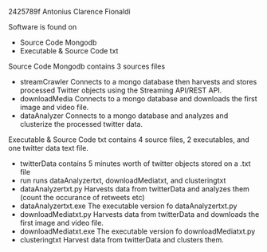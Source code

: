 2425789f Antonius Clarence Fionaldi

Software is found on
- Source Code Mongodb
- Executable & Source Code txt

Source Code Mongodb contains 3 sources files

- streamCrawler
Connects to a mongo database then harvests and stores processed Twitter objects using the Streaming API/REST API.
- downloadMedia
Connects to a mongo database and downloads the first image and video file.
- dataAnalyzer
Connects to a mongo database and analyzes and clusterize the processed twitter data.

Executable & Source Code txt contains 4 source files, 2 executables, and one twitter data text file.

- twitterData
contains 5 minutes worth of twitter objects stored on a .txt file
- run
runs dataAnalyzertxt, downloadMediatxt, and clusteringtxt
- dataAnalyzertxt.py
Harvests data from twitterData and analyzes them (count the occurance of retweets etc)
- dataAnalyzertxt.exe
The executable version fo dataAnalyzertxt.py
- downloadMediatxt.py
Harvests data from twitterData and downloads the first image and video file.
- downloadMediatxt.exe
The executable version fo downloadMediatxt.py
- clusteringtxt
Harvest data from twitterData and clusters them.


 
